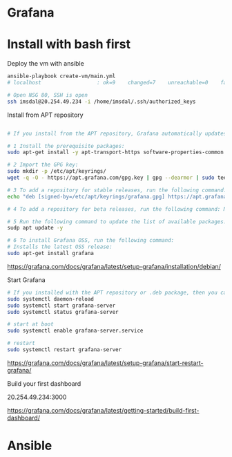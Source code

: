 # Grafana

# Install with bash first

Deploy the vm with ansible

```bash
ansible-playbook create-vm/main.yml
# localhost                  : ok=9    changed=7    unreachable=0    failed=0    skipped=0    rescued=0    ignored=0

# Open NSG 80, SSH is open
ssh imsdal@20.254.49.234 -i /home/imsdal/.ssh/authorized_keys 

```

Install from APT repository

```bash

# If you install from the APT repository, Grafana automatically updates when you run apt-get update.

# 1 Install the prerequisite packages:
sudo apt-get install -y apt-transport-https software-properties-common wget

# 2 Import the GPG key:
sudo mkdir -p /etc/apt/keyrings/
wget -q -O - https://apt.grafana.com/gpg.key | gpg --dearmor | sudo tee /etc/apt/keyrings/grafana.gpg > /dev/null

# 3 To add a repository for stable releases, run the following command:
echo "deb [signed-by=/etc/apt/keyrings/grafana.gpg] https://apt.grafana.com stable main" | sudo tee -a /etc/apt/sources.list.d/grafana.list

# 4 To add a repository for beta releases, run the following command: NO

# 5 Run the following command to update the list of available packages:
sudp apt update -y

# 6 To install Grafana OSS, run the following command:
# Installs the latest OSS release:
sudo apt-get install grafana

```
https://grafana.com/docs/grafana/latest/setup-grafana/installation/debian/


Start Grafana

```bash
# If you installed with the APT repository or .deb package, then you can start the server using systemd or init.d. 
sudo systemctl daemon-reload
sudo systemctl start grafana-server
sudo systemctl status grafana-server

# start at boot
sudo systemctl enable grafana-server.service

# restart
sudo systemctl restart grafana-server

```
https://grafana.com/docs/grafana/latest/setup-grafana/start-restart-grafana/


Build your first dashboard

20.254.49.234:3000

https://grafana.com/docs/grafana/latest/getting-started/build-first-dashboard/



# Ansible
